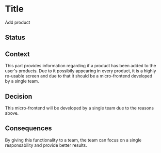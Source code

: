 # Title
Add product

## Status


## Context

This part provides information regarding if a product has been added to the user's products. Due to it possibily appearing in every product, it is a highly re-usable screen and due to that it should be a micro-frontend developed by a single team.

## Decision

This micro-frontend will be developed by a single team due to the reasons above.

## Consequences

By giving this functionality to a team, the team can focus on a single responsability and provide better results.